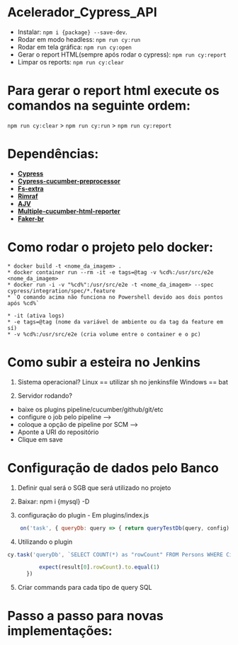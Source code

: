 # Acelerador_Cypress_API

  * Instalar: `npm i {package} --save-dev`.
  * Rodar em modo headless: `npm run cy:run`
  * Rodar em tela gráfica: `npm run cy:open`
  * Gerar o report HTML(sempre após rodar o cypress): `npm run cy:report`
  * Limpar os reports: `npm run cy:clear`

# Para gerar o report html execute os comandos na seguinte ordem:
  `npm run cy:clear` > `npm run cy:run` > `npm run cy:report`

# Dependências:

  * [**Cypress**](https://www.cypress.io/)
  * [**Cypress-cucumber-preprocessor**](https://github.com/TheBrainFamily/cypress-cucumber-preprocessor)
  * [**Fs-extra**](https://www.npmjs.com/package/fs-extra)
  * [**Rimraf**](https://www.npmjs.com/package/rimraf)
  * [**AJV**](https://www.npmjs.com/package/ajv)
  * [**Multiple-cucumber-html-reporter**](https://www.npmjs.com/package/multiple-cucumber-html-reporter)
  * [**Faker-br**](https://www.npmjs.com/package/faker-br)


# Como rodar o projeto pelo docker:
  ~~~shell
  * docker build -t <nome_da_imagem> .
  * docker container run --rm -it -e tags=@tag -v %cd%:/usr/src/e2e <nome_da_imagem>
  * docker run -i -v "%cd%":/usr/src/e2e -t <nome_da_imagem> --spec cypress/integration/spec/*.feature 
  * `O comando acima não funciona no Powershell devido aos dois pontos após %cd%`

  * -it (ativa logs) 
  * -e tags=@tag (nome da variável de ambiente ou da tag da feature em sí) 
  * -v %cd%:/usr/src/e2e (cria volume entre o container e o pc) 
  ~~~

# Como subir a esteira no Jenkins 

  1. Sistema operacional?
  Linux == utilizar sh no jenkinsfile
  Windows == bat

  2. Servidor rodando?
   * baixe os plugins pipeline/cucumber/github/git/etc
   * configure o job pelo pipeline --> 
   * coloque a opção de pipeline por SCM -->
   * Aponte a URI do repositório
   * Clique em save  


# Configuração de dados pelo Banco

  1. Definir qual será o SGB que será utilizado no projeto
  2. Baixar: npm i {mysql} -D

  3. configuração do plugin
    - Em plugins/index.js
  ~~~javascript
      on('task', { queryDb: query => { return queryTestDb(query, config) }, }); 
  ~~~
  4. Utilizando o plugin

  ~~~javascript
  cy.task('queryDb', `SELECT COUNT(*) as "rowCount" FROM Persons WHERE City="Espoo"`).then((result) => {

            expect(result[0].rowCount).to.equal(1)
        })
  ~~~

  5. Criar commands para cada tipo de query SQL



# Passo a passo para novas implementações:




